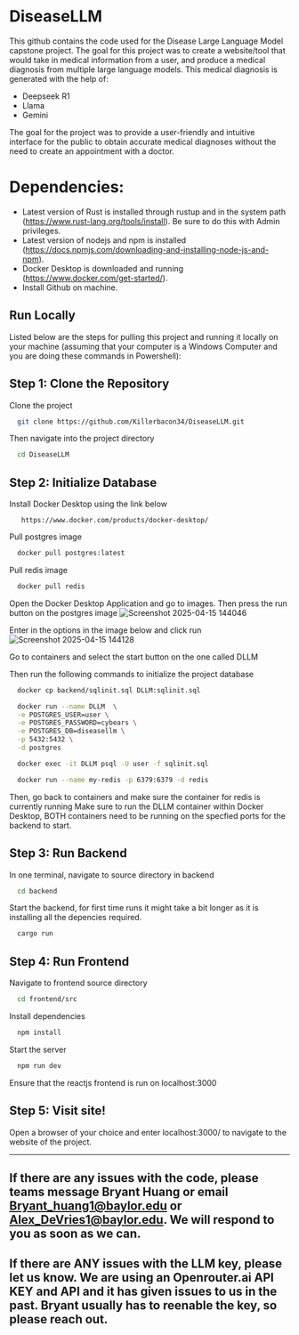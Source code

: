 # DiseaseLLM
This github contains the code used for the Disease Large Language Model capstone project. The goal for this project was to create a website/tool that would take in medical information from a user, and produce a medical diagnosis from multiple large language models.  This medical diagnosis is generated with the help of:
* Deepseek R1
* Llama
* Gemini

The goal for the project was to provide a user-friendly and intuitive interface for the public to obtain accurate medical diagnoses without the need to create an appointment with a doctor.
# Dependencies:
- Latest version of Rust is installed through rustup and in the system path (https://www.rust-lang.org/tools/install). Be sure to do this with Admin privileges.
- Latest version of nodejs and npm is installed (https://docs.npmjs.com/downloading-and-installing-node-js-and-npm).
- Docker Desktop is downloaded and running (https://www.docker.com/get-started/).
- Install Github on machine.
## Run Locally
Listed below are the steps for pulling this project and running it locally on your machine (assuming that your computer is a Windows Computer and you are doing these commands in Powershell):

## Step 1: Clone the Repository
Clone the project
```bash
  git clone https://github.com/Killerbacon34/DiseaseLLM.git
```
Then navigate into the project directory
```bash
  cd DiseaseLLM
```
## Step 2: Initialize Database
Install Docker Desktop using the link below
```
   https://www.docker.com/products/docker-desktop/
```
Pull postgres image
```bash
  docker pull postgres:latest
```
Pull redis image
```bash
  docker pull redis
```
Open the Docker Desktop Application and go to images. Then press the run button on the postgres image
![Screenshot 2025-04-15 144046](https://github.com/user-attachments/assets/3545607a-3dcb-4e74-b794-831ff7419a64)

Enter in the options in the image below and click run
![Screenshot 2025-04-15 144128](https://github.com/user-attachments/assets/700c7d8e-b0d7-4220-9add-7916954e9669)

Go to containers and select the start button on the one called DLLM


Then run the following commands to initialize the project database
```bash
  docker cp backend/sqlinit.sql DLLM:sqlinit.sql 
```
```bash
  docker run --name DLLM  \
  -e POSTGRES_USER=user \
  -e POSTGRES_PASSWORD=cybears \
  -e POSTGRES_DB=diseasellm \
  -p 5432:5432 \
  -d postgres
```
```bash
  docker exec -it DLLM psql -U user -f sqlinit.sql
```
```bash
  docker run --name my-redis -p 6379:6379 -d redis
```
Then, go back to containers and make sure the container for redis is currently running
Make sure to run the DLLM container within Docker Desktop, BOTH containers need to be running on the specfied ports for the backend to start.

## Step 3: Run Backend
In one terminal, navigate to source directory in backend
```bash
  cd backend
```
Start the backend, for first time runs it might take a bit longer as it is installing all the depencies required.
```bash
  cargo run
```
## Step 4: Run Frontend
Navigate to frontend source directory
```bash
  cd frontend/src
```
Install dependencies
```bash
  npm install
```
Start the server
```bash
  npm run dev
```
Ensure that the reactjs frontend is run on localhost:3000
## Step 5: Visit site!
Open a browser of your choice and enter localhost:3000/ to navigate to the website of the project.

---
## If there are any issues with the code, please teams message Bryant Huang or email Bryant_huang1@baylor.edu or Alex_DeVries1@baylor.edu. We will respond to you as soon as we can.
## If there are ANY issues with the LLM key, please let us know. We are using an Openrouter.ai API KEY and API and it has given issues to us in the past. Bryant usually has to reenable the key, so please reach out.
